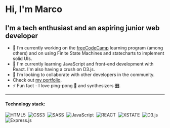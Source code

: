 # Hi, I'm Marco 

## I'm a tech enthusiast and an aspiring junior web developer

- 🔭 I’m currently working on the [freeCodeCamp](https://www.freecodecamp.org/) learning program (among others) and on using Finite State Machines and statecharts to implement solid UIs.
- 🌱 I'm currently learning JavaScript and front-end development with React. I'm also having a crush on D3.js.
- 👯 I’m looking to collaborate with other developers in the community.
- Check out [my portfolio](https://marcocosta1618.github.io/portfolio/).
- ⚡ Fun fact - I love ping-pong 🏓 and synthesizers 🎛️.

<hr/>

#### Technology stack:
![HTML5](https://img.shields.io/badge/HTML5-red.svg?&logo=html5&logoColor=white)&nbsp;
![CSS3](https://img.shields.io/badge/CSS3-blue.svg?&logo=css3&logoColor=white)&nbsp;
![SASS](https://img.shields.io/badge/SASS-cc6699.svg?&logo=sass&logoColor=white)&nbsp;
![JavaScript](https://img.shields.io/badge/JavaScript-f7df1e.svg?&logo=javascript&logoColor=black)&nbsp;
![REACT](https://img.shields.io/badge/REACT-grey.svg?&logo=react&logoColor=blue)&nbsp;
![XSTATE](https://img.shields.io/badge/XSTATE-000.svg?&logo=xstate&logoColor=white)&nbsp;
![D3.js](https://img.shields.io/badge/D3.js-fff.svg?&logo=d3.js&logoColor=f5854b)&nbsp;
![Express.js](https://img.shields.io/badge/Express.js-fff.svg?&logo=Express&logoColor=000)
